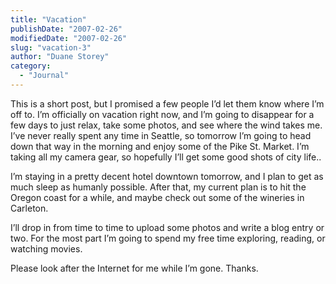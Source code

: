 ```yaml
---
title: "Vacation"
publishDate: "2007-02-26"
modifiedDate: "2007-02-26"
slug: "vacation-3"
author: "Duane Storey"
category:
  - "Journal"
---
```


This is a short post, but I promised a few people I’d let them know where I’m off to. I’m officially on vacation right now, and I’m going to disappear for a few days to just relax, take some photos, and see where the wind takes me. I’ve never really spent any time in Seattle, so tomorrow I’m going to head down that way in the morning and enjoy some of the Pike St. Market. I’m taking all my camera gear, so hopefully I’ll get some good shots of city life..

I’m staying in a pretty decent hotel downtown tomorrow, and I plan to get as much sleep as humanly possible. After that, my current plan is to hit the Oregon coast for a while, and maybe check out some of the wineries in Carleton.

I’ll drop in from time to time to upload some photos and write a blog entry or two. For the most part I’m going to spend my free time exploring, reading, or watching movies.

Please look after the Internet for me while I’m gone. Thanks.
